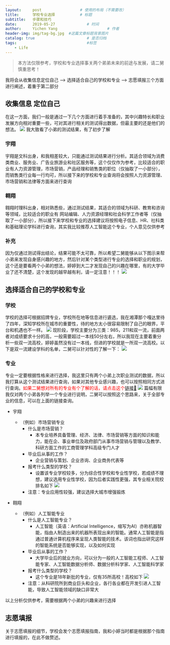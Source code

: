 ```yaml
---
layout:     post                 # 使用的布局（不需要改）
title:      学校专业选择           # 标题 
subtitle:   步骤和技巧 
date:       2019-05-27              # 时间
author:     Yichen Yang                      # 作者
header-img: img/tag-bg.jpg  #这篇文章标题背景图片
catalog: true                       # 是否归档
tags:                               #标签
    - Life
---
```

> 本方法仅限参考，学校和专业选择事关两个弟弟未来的前途与发展，请二舅慎重思考！

我将会从收集信息定位自己 ——> 选择适合自己的学校和专业 ——> 志愿填报三个方面进行阐述，着重于第二部分

## 收集信息 定位自己
在这一方面，我们一般是通过一下几个方面进行着手准备的，其中兴趣特长和职业发展方向相对重要一些，可对其进行相关的测试得出数据，但最主要的还是他们的想法。
![](http://ww2.sinaimg.cn/large/006tNc79gy1g3g3xu7n30j30ve0ie4gd.jpg)
我大致看了小弟的测试结果，有了初步了解
### 宇翔
宇翔是文科出身，和我相差较大，只能通过测试结果进行分析。其适合领域为消费类商业、服务业、广告业旅游业和社区服务等，这个仅仅作为参考，比较适合的职业有人力资源管理，市场营销，产品经理和销售类的职位（仅抽取了一小部分），而销售类行业每一行均可，所以接下来的学校和专业查询将会按照人力资源管理、市场营销和法律等方面来进行查询

### 翱翔
翱翔时理科出身，相对熟悉些，通过测试结果，其适合的领域为科研、教育和咨询等领域，比较适合的职业有
网站编辑、人力资源经理和社会科学工作者等（仅抽取了一小部分），所以接下来学校和专业的选择建议将按照电子信息、HR、社科类和基础理论学科进行查询，其实我比较推荐人工智能这个专业，个人意见仅供参考

### 补充
因为仅通过测试得出结论，结果可能不太可靠，所以希望二舅能够从以下图示来帮小弟来发现自身感兴趣的地方，然后针对某个类型进行专业的选择和职业的规划，这个还是要看两个小弟的想法，婷婷到大二才发现自己的兴趣在哪里，有的大学毕业了还不清楚，这个发现的越早越有利，请一定注意！！！
![](http://ww1.sinaimg.cn/large/006tNc79gy1g3g4qod1i3j310m0ogtyc.jpg)


## 选择适合自己的学校和专业
### 学校
学校的选择可根据招牌专业，学校所在地等信息进行遴选，我在湘潭那个嘎达里待了四年，深知学校所在城市的重要性，待的地方太小很容易限制了自己的眼界，平台和机遇也不一样。
![](http://ww3.sinaimg.cn/large/006tNc79gy1g3g3kapl3lj30ww0kaqkt.jpg)
现阶段，学校主要分为三类：985，211和双一流，前面两者对成绩要求十分的高，一般需要超过一本线50分左右，所以我现在主要着重分析一些双一流高校，婷婷虽然没有过一本线，但进的学校就是一所双一流高校。以下是双一流建设学科的名单，二舅可以针对性的了解一下：
![](https://ss1.baidu.com/6ONXsjip0QIZ8tyhnq/it/u=900328231,1859336864&fm=173&app=49&f=JPEG?w=640&h=2232&s=FF283463993148095EFDE1DF000080B1)
### 专业
专业一定要根据性格来进行选择，我这里只有两个小弟上次职业测试的数据，所以我打算从这个测试结果进行查询，如果对其他专业感兴趣，也可以按照相同方式进行查询。<span style="color:red;">如果二舅想对所有的专业有个了解的话，请点击这个[链接🔗](https://wenku.baidu.com/view/00b75c6059eef8c75ebfb354.html?from=search)</span>
![](http://ww2.sinaimg.cn/large/006tNc79gy1g3g57845bfj30yk0jmqli.jpg)
篇幅有限我仅对两个小弟各列举一个专业进行说明，二舅可以按照这个思路来，关于全部专业的信息，可以在上面的链接查询。
* 宇翔
	* （例如）市场营销专业
		* 什么是市场营销？
			* 本专业培养具备管理、经济、法律、市场营销等方面的知识和能力，能在企、事业单位及政府部门从事市场营销与管理以及教学、科研方面工作的工商管理学科高级专门人才
		* 毕业后从事的工作？
			* 企业营销与策划、企业咨询、企业商务代表等
		* 报考什么类型的学校？
			* 设置该专业学校较多，分为综合性学校和专业性学校，若成绩不理想，建议选用专业性学校，因为后者实践性更强，其专业相关院校排名如下
			![](http://ww3.sinaimg.cn/large/006tNc79gy1g3g5ybjkegj30xg0u0dk2.jpg)
		* 注意：专业应用性较强，建议选择大城市增强锻炼


* 翱翔
	*  （例如）人工智能专业
		* 什么是人工智能专业？
			* 人工智能（英语：Artificial Intelligence，缩写为AI）亦称机器智能，指由人制造出来的机器所表现出来的智能。通常人工智能是指通过普通计算机程序来呈现人类智能的技术。该词也指出研究这样的智能系统是否能够实现，以及如何实现
		* 毕业后从事的工作？
			* 大学毕业后的就业方向，可以分为一般的人工智能工程师、人工智能专家、人工智能数据分析师、数据分析科学家、人工智能科学家
		* 报考什么类型的学校？
			* 这个专业是18年新批的专业，仅有35所高校！高校如下
			![](http://ww1.sinaimg.cn/large/006tNc79gy1g3g6ir33v0j30u018g79a.jpg)
		* 注意：从科研院所到商业巨头和企业，各行各业都在开发引进人工智能，导致人工智能领域的缺口非常大 

以上分析仅供参考，需要根据两个小弟的兴趣来进行选择   

## 志愿填报 
关于志愿填报的细节，学校会发个志愿填报指南，我和小婷当时都是根据那个指南进行填报的，在此不做赘述。
	

